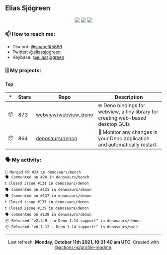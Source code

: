 ## Elias Sjögreen

<p align="center">
  <img src="https://img.shields.io/badge/🎂-dec. 2003-success" />
  <img src="https://img.shields.io/badge/🌎-Stockholm-informational" />
  <img src="https://img.shields.io/badge/👦-He/Him-informational" />
</p>

### 📫 How to reach me:

- Discord: [@snabel#5886](https://discord.com/users/267978757799673866)
- Twitter: [@eliassjogreen](https://twitter.com/eliassjogreen)
- Keybase: [@eliassjogreen](https://keybase.io/eliassjogreen)

### 🗄 My projects:

#### Top
|*|Stars|Repo|Description|
|---|---|---|---|
| 📦 | 873 | [webview/webview_deno](https://github.com/webview/webview_deno) | 🌐 Deno bindings for webview, a tiny library for creating web-based desktop GUIs |
| 📦 | 864 | [denosaurs/denon](https://github.com/denosaurs/denon) | 👀 Monitor any changes in your Deno application and automatically restart. |

### 🗣 My activity:

```
🎉 Merged PR #24 in denosaurs/bench
🗣 Commented on #24 in denosaurs/bench
❗️ Closed issue #131 in denosaurs/denon
🗣 Commented on #131 in denosaurs/denon
🗣 Commented on #137 in denosaurs/denon
❗️ Closed issue #137 in denosaurs/denon
❗️ Closed issue #139 in denosaurs/denon
🗣 Commented on #139 in denosaurs/denon
📦 Released "v2.4.9 - ⚙️ Deno 1.14 support" in denosaurs/denon
📦 Released "v0.1.12 - Deno 1.14 support!" in denosaurs/wait
```

------------
<p align="center">Last refresh: <b>Monday, October 11th 2021, 10:21:40 am UTC</b>. Created with <a href=https://github.com/marketplace/actions/profile-readme>@actions-js/profile-readme</a>.</p>
